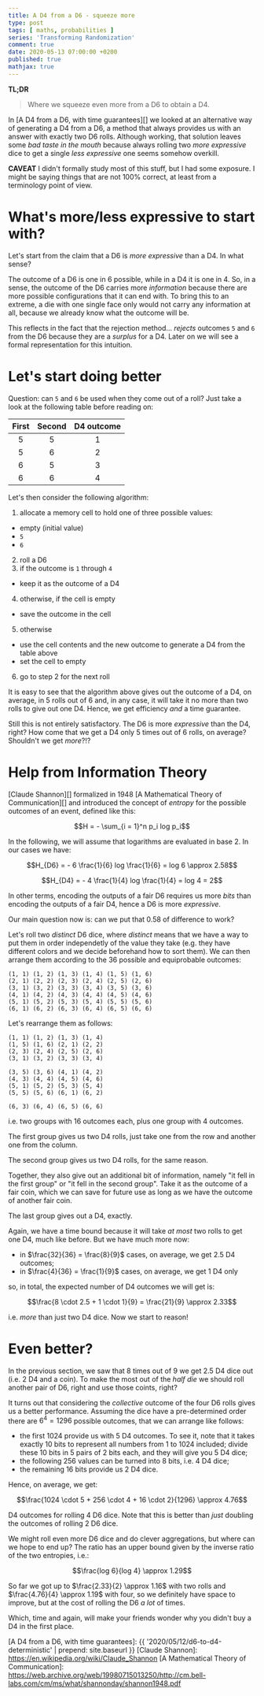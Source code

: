 ```yaml
---
title: A D4 from a D6 - squeeze more
type: post
tags: [ maths, probabilities ]
series: 'Transforming Randomization'
comment: true
date: 2020-05-13 07:00:00 +0200
published: true
mathjax: true
---
```


**TL;DR**

> Where we squeeze even more from a D6 to obtain a D4.

In [A D4 from a D6, with time guarantees][] we looked at an alternative
way of generating a D4 from a D6, a method that always provides us with
an answer with exactly two D6 rolls. Although working, that solution
leaves some *bad taste in the mouth* because always rolling two *more
expressive* dice to get a single *less expressive* one seems somehow
overkill.

**CAVEAT** I didn't formally study most of this stuff, but I had some
exposure. I might be saying things that are not 100% correct, at least
from a terminology point of view.

# What's more/less expressive to start with?

Let's start from the claim that a D6 is *more expressive* than a D4. In
what sense?

The outcome of a D6 is one in 6 possible, while in a D4 it is one in 4.
So, in a sense, the outcome of the D6 carries more *information* because
there are more possible configurations that it can end with. To bring
this to an extreme, a die with one single face only would not carry any
information at all, because we already know what the outcome will be.

This reflects in the fact that the rejection method... *rejects*
outcomes `5` and `6` from the D6 because they are a *surplus* for a D4.
Later on we will see a formal representation for this intuition.

# Let's start doing better

Question: can `5` and `6` be used when they come out of a roll? Just
take a look at the following table before reading on:

| First | Second | D4 outcome |
| :---: | :---:  | :---:      |
|   5   |   5    |   1        |
|   5   |   6    |   2        |
|   6   |   5    |   3        |
|   6   |   6    |   4        |

Let's then consider  the following algorithm:

1. allocate a memory cell to hold one of three possible values:
  - empty (initial value)
  - `5`
  - `6`
2. roll a D6
3. if the outcome is `1` through `4`
  - keep it as the outcome of a D4
4. otherwise, if the cell is empty
  - save the outcome in the cell
5. otherwise
  - use the cell contents and the new outcome to generate a D4 from the
    table above
  - set the cell to empty
6. go to step 2 for the next roll

It is easy to see that the algorithm above gives out the outcome of a
D4, on average, in 5 rolls out of 6 and, in any case, it will take it no
more than two rolls to give out one D4. Hence, we get efficiency *and* a
time guarantee.

Still this is not entirely satisfactory. The D6 is more *expressive*
than the D4, right? How come that we get a D4 only 5 times out of 6
rolls, on average? Shouldn't we get *more*?!?

# Help from Information Theory

[Claude Shannon][] formalized in 1948 [A Mathematical Theory of
Communication][] and introduced the concept of *entropy* for the
possible outcomes of an event, defined like this:

$$H = - \sum_{i = 1}^n p_i log p_i$$

In the following, we will assume that logarithms are evaluated in base 2.
In our cases we have:

$$H_{D6} = - 6 \frac{1}{6} log \frac{1}{6} = log 6 \approx 2.58$$

$$H_{D4} = - 4 \frac{1}{4} log \frac{1}{4} = log 4 = 2$$

In other terms, encoding the outputs of a fair D6 requires us more
*bits* than encoding the outputs of a fair D4, hence a D6 is more
*expressive*.

Our main question now is: can we put that $0.58$ of difference to work?

Let's roll two *distinct* D6 dice, where *distinct* means that we have a
way to put them in order independetly of the value they take (e.g. they
have different colors and we decide beforehand how to sort them). We can
then arrange them according to the 36 possible and equiprobable
outcomes:

```
(1, 1) (1, 2) (1, 3) (1, 4) (1, 5) (1, 6)
(2, 1) (2, 2) (2, 3) (2, 4) (2, 5) (2, 6)
(3, 1) (3, 2) (3, 3) (3, 4) (3, 5) (3, 6)
(4, 1) (4, 2) (4, 3) (4, 4) (4, 5) (4, 6)
(5, 1) (5, 2) (5, 3) (5, 4) (5, 5) (5, 6)
(6, 1) (6, 2) (6, 3) (6, 4) (6, 5) (6, 6)
```

Let's rearrange them as follows:

```
(1, 1) (1, 2) (1, 3) (1, 4)
(1, 5) (1, 6) (2, 1) (2, 2)
(2, 3) (2, 4) (2, 5) (2, 6)
(3, 1) (3, 2) (3, 3) (3, 4)

(3, 5) (3, 6) (4, 1) (4, 2)
(4, 3) (4, 4) (4, 5) (4, 6)
(5, 1) (5, 2) (5, 3) (5, 4)
(5, 5) (5, 6) (6, 1) (6, 2)

(6, 3) (6, 4) (6, 5) (6, 6)
```

i.e. two groups with 16 outcomes each, plus one group with 4 outcomes.

The first group gives us two D4 rolls, just take one from the row and
another one from the column.

The second group gives us two D4 rolls, for the same reason.

Together, they also give out an additional bit of information, namely
"it fell in the first group" or "it fell in the second group". Take it
as the outcome of a fair coin, which we can save for future use as long
as we have the outcome of another fair coin.

The last group gives out a D4, exactly.

Again, we have a time bound because it will take *at most* two rolls to
get one D4, much like before. But we have much more now:

- in $\frac{32}{36} = \frac{8}{9}$ cases, on average, we get $2.5$ D4
  outcomes;
- in $\frac{4}{36} = \frac{1}{9}$ cases, on average, we get $1$ D4 only

so, in total, the expected number of D4 outcomes we will get is:

$$\frac{8 \cdot 2.5 + 1 \cdot 1}{9} = \frac{21}{9} \approx 2.33$$

i.e. *more* than just two D4 dice. Now we start to reason!

# Even better?

In the previous section, we saw that 8 times out of 9 we get $2.5$ D4
dice out (i.e. 2 D4 and a coin). To make the most out of the *half die*
we should roll another pair of D6, right and use those coints, right?

It turns out that considering the *collective* outcome of the four D6
rolls gives us a better performance. Assuming the dice have a
pre-determined order there are $6^4 = 1296$ possible outcomes, that we
can arrange like follows:

- the first $1024$ provide us with 5 D4 outcomes. To see it, note that
  it takes exactly 10 bits to represent all numbers from 1 to 1024
  included; divide these 10 bits in 5 pairs of 2 bits each, and they
  will give you 5 D4 dice;
- the following $256$ values can be turned into 8 bits, i.e. 4 D4 dice;
- the remaining 16 bits provide us 2 D4 dice.

Hence, on average, we get:

$$\frac{1024 \cdot 5 + 256 \cdot 4 + 16 \cdot 2}{1296} \approx 4.76$$

D4 outcomes for rolling 4 D6 dice. Note that this is better than *just*
doubling the outcomes of rolling 2 D6 dice.

We might roll even more D6 dice and do clever aggregations, but where
can we hope to end up? The ratio has an upper bound given by the inverse
ratio of the two entropies, i.e.:

$$\frac{log 6}{log 4} \approx 1.29$$

So far we got up to $\frac{2.33}{2} \approx 1.16$ with two rolls and
$\frac{4.76}{4} \approx 1.19$ with four, so we definitely have space to
improve, but at the cost of rolling the D6 *a lot* of times.

Which, time and again, will make your friends wonder why you didn't buy
a D4 in the first place.

[A D4 from a D6, with time guarantees]: {{ '2020/05/12/d6-to-d4-deterministic' | prepend: site.baseurl }}
[Claude Shannon]: https://en.wikipedia.org/wiki/Claude_Shannon
[A Mathematical Theory of Communication]: https://web.archive.org/web/19980715013250/http://cm.bell-labs.com/cm/ms/what/shannonday/shannon1948.pdf
